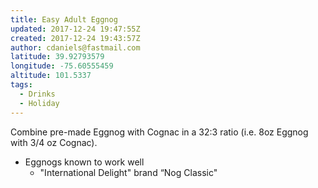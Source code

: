 ```yaml
---
title: Easy Adult Eggnog
updated: 2017-12-24 19:47:55Z
created: 2017-12-24 19:43:57Z
author: cdaniels@fastmail.com
latitude: 39.92793579
longitude: -75.60555459
altitude: 101.5337
tags:
  - Drinks
  - Holiday
---
```


Combine pre-made Eggnog with Cognac in a 32:3 ratio (i.e. 8oz Eggnog with 3/4 oz Cognac).

- Eggnogs known to work well
    - "International Delight" brand “Nog Classic"
